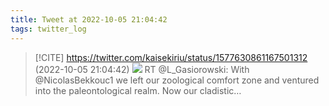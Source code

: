 ```yaml
---
title: Tweet at 2022-10-05 21:04:42
tags: twitter_log
---
```


> [!CITE] https://twitter.com/kaisekiriu/status/1577630861167501312 (2022-10-05 21:04:42)
> ![](https://twitter.com/kaisekiriu/status/1577630861167501312)
> RT @L_Gasiorowski: With @NicolasBekkouc1 we left our zoological comfort zone and ventured into the paleontological realm. Now our cladistic…
